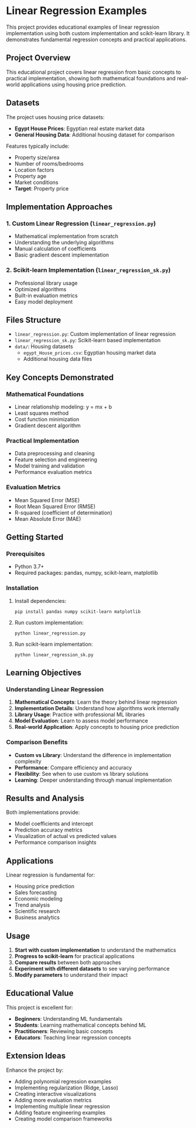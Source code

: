# Linear Regression Examples

This project provides educational examples of linear regression implementation using both custom implementation and scikit-learn library. It demonstrates fundamental regression concepts and practical applications.

## Project Overview

This educational project covers linear regression from basic concepts to practical implementation, showing both mathematical foundations and real-world applications using housing price prediction.

## Datasets

The project uses housing price datasets:
- **Egypt House Prices**: Egyptian real estate market data
- **General Housing Data**: Additional housing dataset for comparison

Features typically include:
- Property size/area
- Number of rooms/bedrooms
- Location factors
- Property age
- Market conditions
- **Target**: Property price

## Implementation Approaches

### 1. Custom Linear Regression (`linear_regression.py`)
- Mathematical implementation from scratch
- Understanding the underlying algorithms
- Manual calculation of coefficients
- Basic gradient descent implementation

### 2. Scikit-learn Implementation (`linear_regression_sk.py`)
- Professional library usage
- Optimized algorithms
- Built-in evaluation metrics
- Easy model deployment

## Files Structure

- `linear_regression.py`: Custom implementation of linear regression
- `linear_regression_sk.py`: Scikit-learn based implementation
- `data/`: Housing datasets
  - `egypt_House_prices.csv`: Egyptian housing market data
  - Additional housing data files

## Key Concepts Demonstrated

### Mathematical Foundations
- Linear relationship modeling: y = mx + b
- Least squares method
- Cost function minimization
- Gradient descent algorithm

### Practical Implementation
- Data preprocessing and cleaning
- Feature selection and engineering
- Model training and validation
- Performance evaluation metrics

### Evaluation Metrics
- Mean Squared Error (MSE)
- Root Mean Squared Error (RMSE)
- R-squared (coefficient of determination)
- Mean Absolute Error (MAE)

## Getting Started

### Prerequisites

- Python 3.7+
- Required packages: pandas, numpy, scikit-learn, matplotlib

### Installation

1. Install dependencies:
   ```
   pip install pandas numpy scikit-learn matplotlib
   ```

2. Run custom implementation:
   ```
   python linear_regression.py
   ```

3. Run scikit-learn implementation:
   ```
   python linear_regression_sk.py
   ```

## Learning Objectives

### Understanding Linear Regression
1. **Mathematical Concepts**: Learn the theory behind linear regression
2. **Implementation Details**: Understand how algorithms work internally
3. **Library Usage**: Practice with professional ML libraries
4. **Model Evaluation**: Learn to assess model performance
5. **Real-world Application**: Apply concepts to housing price prediction

### Comparison Benefits
- **Custom vs Library**: Understand the difference in implementation complexity
- **Performance**: Compare efficiency and accuracy
- **Flexibility**: See when to use custom vs library solutions
- **Learning**: Deeper understanding through manual implementation

## Results and Analysis

Both implementations provide:
- Model coefficients and intercept
- Prediction accuracy metrics
- Visualization of actual vs predicted values
- Performance comparison insights

## Applications

Linear regression is fundamental for:
- Housing price prediction
- Sales forecasting
- Economic modeling
- Trend analysis
- Scientific research
- Business analytics

## Usage

1. **Start with custom implementation** to understand the mathematics
2. **Progress to scikit-learn** for practical applications
3. **Compare results** between both approaches
4. **Experiment with different datasets** to see varying performance
5. **Modify parameters** to understand their impact

## Educational Value

This project is excellent for:
- **Beginners**: Understanding ML fundamentals
- **Students**: Learning mathematical concepts behind ML
- **Practitioners**: Reviewing basic concepts
- **Educators**: Teaching linear regression concepts

## Extension Ideas

Enhance the project by:
- Adding polynomial regression examples
- Implementing regularization (Ridge, Lasso)
- Creating interactive visualizations
- Adding more evaluation metrics
- Implementing multiple linear regression
- Adding feature engineering examples
- Creating model comparison frameworks
